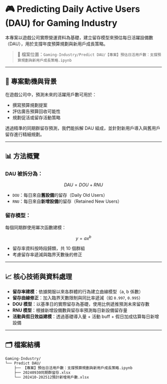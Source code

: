 # 🎮 Predicting Daily Active Users (DAU) for Gaming Industry

本專案以遊戲公司實際營運資料為基礎，建立留存模型來預估每日活躍設備數（DAU），用於支撐年度預算規劃與新用戶成長策略。

> 📍 檔案位置：`Gaming-Industry/Predict DAU/【專案】預估日活用戶數：支撐預算規劃與新用戶成長策略.ipynb`

---

## 🧠 專案動機與背景

在遊戲公司中，預測未來的活躍用戶數可用於：
- 撰寫預算規劃提案
- 評估廣告預算回收可能性
- 規劃促活或留存活動策略

透過精準的同期群留存預測，我們能拆解 DAU 組成，並針對新用戶導入與舊用戶留存進行精細規劃。

---

## 📊 方法概覽

### DAU 被拆分為：

$$DAU = DOU + RNU$$

- `DOU`：每日來自**舊設備**的留存（Daily Old Users）
- `RNU`：每日來自**新增設備**的留存（Retained New Users）

### 留存模型：

每個同期群使用冪次函數建模：

$$y = ax^b$$

- 留存率資料按時段歸類，共 10 個群組
- 考慮留存率遞減與臨界天數後的修正

---

## 📈 核心技術與資料處理

- **留存率建模**：依據開服以來各群體的行為建立曲線模型（a, b 係數）
- **留存曲線修正**：加入臨界天數限制與同比率遞減（如 `0.997`, `0.995`）
- **DOU 模型**：以基準日的實際留存為基礎，使用比例遞推預測未來留存數
- **RNU 模型**：根據新增設備數與留存率預測每日新設備留存量
- **活動與假日效益建模**：透過基礎導入量 + 活動 buff + 假日加成估算每日新增設備

---

## 🗂️ 檔案結構
```bash
Gaming-Industry/
└── Predict DAU/
    ├── 【專案】預估日活用戶數：支撐預算規劃與新用戶成長策略.ipynb
    ├── 20240930同期群留存.xlsx
    └── 202410-202512預計新增用戶數.xlsx
